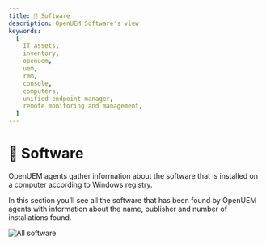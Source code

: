 ```yaml
---
title: 💾 Software
description: OpenUEM Software's view
keywords:
  [
    IT assets,
    inventory,
    openuem,
    uem,
    rmm,
    console,
    computers,
    unified endpoint manager,
    remote monitoring and management,
  ]
---
```


# 💾 Software

OpenUEM agents gather information about the software that is installed on a computer according to Windows registry.

In this section you’ll see all the software that has been found by OpenUEM agents with information about the name, publisher and number of installations found.

![All software](/img/console/all_software.png)
